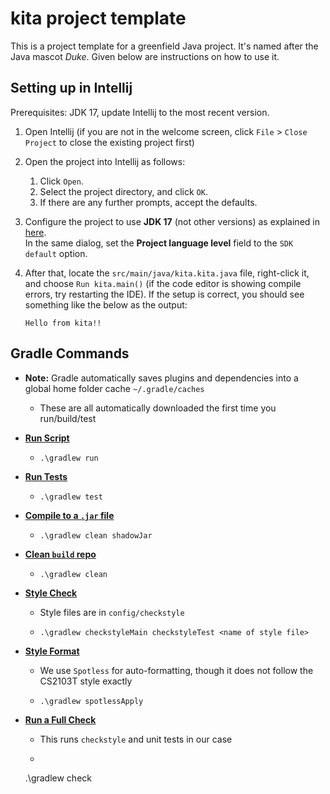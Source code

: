 # kita project template

This is a project template for a greenfield Java project. It's named after the Java mascot _Duke_. Given below are instructions on how to use it.

## Setting up in Intellij

Prerequisites: JDK 17, update Intellij to the most recent version.

1. Open Intellij (if you are not in the welcome screen, click `File` > `Close Project` to close the existing project first)

2. Open the project into Intellij as follows:
   
   1. Click `Open`.
   2. Select the project directory, and click `OK`.
   3. If there are any further prompts, accept the defaults.

3. Configure the project to use **JDK 17** (not other versions) as explained in [here](https://www.jetbrains.com/help/idea/sdk.html#set-up-jdk).<br>
   In the same dialog, set the **Project language level** field to the `SDK default` option.

4. After that, locate the `src/main/java/kita.kita.java` file, right-click it, and choose `Run kita.main()` (if the code editor is showing compile errors, try restarting the IDE). If the setup is correct, you should see something like the below as the output:
   
   ```
   Hello from kita!!
   ```

## Gradle Commands

- **Note:** Gradle automatically saves plugins and dependencies into a global home folder cache `~/.gradle/caches`
  
  - These are all automatically downloaded the first time you run/build/test

- **<u>Run Script</u>**
  
  - ```
    .\gradlew run 
    ```

- **<u>Run Tests</u>**
  
  - ```
    .\gradlew test
    ```

- **<u>Compile to a `.jar` file</u>**
  
  - ```
    .\gradlew clean shadowJar
    ```

- **<u>Clean `build` repo</u>**
  
  - ```
    .\gradlew clean
    ```

- **<u>Style Check </u>**
  
  - Style files are in `config/checkstyle`
  - ```
    .\gradlew checkstyleMain checkstyleTest <name of style file>
    ```

- **<u>Style Format</u>**
  
  - We use `Spotless` for auto-formatting, though it does not follow the CS2103T style exactly
  - ```
    .\gradlew spotlessApply
    ```

- **<u>Run a Full Check</u>**

    - This runs `checkstyle` and unit tests in our case
    - ```
    .\gradlew check
    ```
